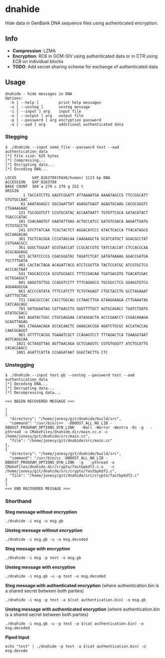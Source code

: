 # dnahide

Hide data in GenBank DNA sequence files using authenticated encryption.

## Info

* **Compression**: LZMA
* **Encryption**: RC6 in GCM-SIV using authenticated data or in CTR using ECB on individual blocks
* **TODO**: Add secret sharing scheme for exchange of authenticated data

## Usage

```
dnahide - hide messages in DNA
Options:
  -h [ --help ]         print help messages
  -u [ --unsteg ]       unsteg message
  -i [ --input ] arg    input file
  -o [ --output ] arg   output file
  -p [ --password ] arg encryption password
  -a [ --aad ] arg      additional authenticated data
```

### Stegging

```
$ ./dnahide --input some_file --password test --aad authentication_data
[*] File size: 625 bytes
[*] Compressing...
[*] Encrypting data...
[*] Encoding DNA...

LOCUS       GXP_8263708(PAX6/human) 1113 bp DNA  
ACCESSION   GXP_8263708
BASE COUNT  304 a 279 c 278 g 252 t 
ORIGIN
        1 TACCATCTTG GAGTCGGATT ATTAAAATGA AAAATAGCCG TTCCGGCATT GTGTGCCAAC 
       61 AAATAGAGCC GGCGAATTAT AGAGGTGAGT AGAGTGCAAG CACGCGGGTC CTGAAAGAAC 
      121 TGCGGGTGTT CCGTGCATAC ACCAATAATT TGTGTTCGCA GATACATACT TGACCCATAC 
      181 CGACAAGTGT GAATATTGAG ACTGCCATCC GATGTCGACA AAGATTGATG TCTGTGCCTG 
      241 GTCTTATCAA TCGCTACTCT AGGACATCCC ATACTCACCA TTACATAGCG GCCAAGACAG 
      301 TGCTCACGGA CCCATAGCAA CAAGAAGCTA GCATCATGCT GGACGCCTAT CGTGAACGCC 
      361 GGGCTGGGAT GCGTAACCAT CCGCACCGTG TATCCACCAT CTCCACGCAA GCGCAGGAGG 
      421 GCTATCCCCG CGACGGGTAC TAGATCTCAT GATATAAAAG GGACCGATGA TCCTTTGATA 
      481 CACTACTAGA ACAGATTACG ATCTCGGTTA TACTCCATGC ATCGTGCTCG ACCCACTAAT 
      541 TAGCACCCCA GCGTGCGACC TTTCCGACAA TGATGACGTG TGACATCGAC GCTGGAGGCT 
      601 GAGGTGTTGG CCAGGTCCTT TTTCAGAGCG TGCGGCCTCG GGAGGTGTCG AGGAAGGCGA 
      661 ACCCCATATA TTTCCATCTT TCTGTAGAGT CTGCTACCTG GCCTAGAAAT GATTTGCTAC 
      721 CAACGCCCAC CACCTGGCAG CCTAACTTGA ATAAGGAAGA CTTGAAATAG CATCAGCAGC 
      781 GATGGAATAG CGTTAACCTG GGGTTTTGCT AGTGCAGACC TGATCTGATG GTATGCGACC 
      841 AGATACTGGC CTGCGAGGAA CATAGGACTA ACCCGAACCT CGGACAAAGA GCAGTTAGAG 
      901 CTAGAACAGA GCCACAACTC GAAGCACCGA AGATCTGCGC ACCATACCAG CAACGGAGGT 
      961 GTTTTCACGG TGAAATCGCT CCAGAGTCCT TTTAGACTCA TGAAGGTAAT AGTCAGGCAA 
     1021 GCTAGGTTAG AGTTAACAGA GCTCGAGGTC CGTGTGGGTT ATCTGCATTG CACACGAACC 
     1081 AGATTCATTA CCGAGATAAT GGGCTACTTG CTC 
```

### Unstegging

```
$ ./dnahide --input test.gb --unsteg --password test --aad authentication_data 
[*] Decoding DNA...
[*] Decrypting data...
[*] Decompressing data...

<<< BEGIN RECOVERED MESSAGE >>>

[
{
  "directory": "/home/jonesy/git/dnahide/build/src",
  "command": "/usr/bin/c++  -DBOOST_ALL_NO_LIB -DBOOST_PROGRAM_OPTIONS_DYN_LINK   -Wall -Werror -Wextra -Os -g   -pthread -o CMakeFiles/dnahide.dir/main.cc.o -c /home/jonesy/git/dnahide/src/main.cc",
  "file": "/home/jonesy/git/dnahide/src/main.cc"
},
{
  "directory": "/home/jonesy/git/dnahide/build/src",
  "command": "/usr/bin/cc -DBOOST_ALL_NO_LIB -DBOOST_PROGRAM_OPTIONS_DYN_LINK  -g   -pthread -o CMakeFiles/dnahide.dir/crypto/fastbpkdf2.c.o   -c /home/jonesy/git/dnahide/src/crypto/fastbpkdf2.c",
  "file": "/home/jonesy/git/dnahide/src/crypto/fastbpkdf2.c"
}
]
<<< END RECOVERED MESSAGE >>>

```

### Shorthand

**Steg message without encryption**
```
./dnahide -i msg -o msg.gb
```

**Unsteg message without encryption**
```
./dnahide -i msg.gb -u -o msg.decoded
```

**Steg message with encryption**
```
./dnahide -i msg -p test -o msg.gb
```

**Unsteg message with encryption**
```
./dnahide -i msg.gb -u -p test -o msg.decoded
```

**Steg message with authenticated encryption** (where authentication.bin is a shared secret between both parties)
```
./dnahide -i msg -p test -a $(cat authentication.bin) -o msg.gb
```

**Unsteg message with authenticated encryption** (where authentication.bin is a shared secret between both parties)
```
./dnahide -i msg.gb -u -p test -a $(cat authentication.bin) -o msg.decoded
```

**Piped Input**
```
echo "test" | ./dnahide -p test -a $(cat authentication.bin) -o msg.decode
```
